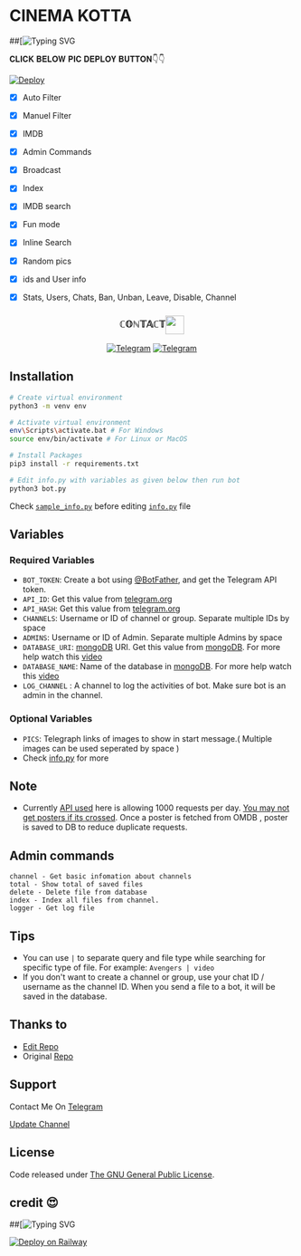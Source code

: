 # CINEMA KOTTA
##[![Typing SVG](https://readme-typing-svg.herokuapp.com/?lines=welcome+To+TEAM-SAZUKI-KERALA-𝚋𝚘𝚝!;created+by+𝑻𝑬𝑨𝑴+𝚂𝙰𝚉𝚄𝙺𝙸+𝙺𝙴𝚁𝙰𝙻𝙰!;A+simple+autofilter+Bot!;Auto+filter+with+double+button!;start+message+with+pic!;and+all+futures!)
</p>
𝐂𝐋𝐈𝐂𝐊 𝐁𝐄𝐋𝐎𝐖 𝐏𝐈𝐂 𝐃𝐄𝐏𝐋𝐎𝐘 𝐁𝐔𝐓𝐓𝐎𝐍👇👇

[![Deploy](https://telegra.ph/file/0f4bd95c31535e3ca27ff.jpg)](https://heroku.com/deploy?template=https://github.com/SAZUKI-SAMSUNG/TEAM-SAZUKI-KERALA)
- [x] Auto Filter
- [x] Manuel Filter
- [x] IMDB
- [x] Admin Commands
- [x] Broadcast
- [x] Index
- [x] IMDB search
- [x] Fun mode
- [x] Inline Search
- [x] Random pics
- [x] ids and User info 
- [x] Stats, Users, Chats, Ban, Unban, Leave, Disable, Channel



<h3 align="center">ℂ𝕆ℕ𝕋𝔸ℂ𝕋<img align="center" src="https://github.com/SAZUKI-SAMSUNG/TEAM-SAZUKI-KERALA" height="33px" /></h3>
<p align="center">
<a href="https://t.me/pushpa_Reju"><img alt="Telegram" src="https://img.shields.io/badge/𝙳𝙴𝚅 1-2CA5E0?style=for-the-badge&logo=telegram&logoColor=white"/></a>
<a href="https://t.me/TEAM_KERALA"><img alt="Telegram" src="https://img.shields.io/badge/𝙳𝙴𝚅 2-2CA5E0?style=for-the-badge&logo=telegram&logoColor=white"/></a>
</p>



## Installation






```bash
# Create virtual environment
python3 -m venv env

# Activate virtual environment
env\Scripts\activate.bat # For Windows
source env/bin/activate # For Linux or MacOS

# Install Packages
pip3 install -r requirements.txt

# Edit info.py with variables as given below then run bot
python3 bot.py
```
Check [`sample_info.py`](sample_info.py) before editing [`info.py`](info.py) file

## Variables

### Required Variables
* `BOT_TOKEN`: Create a bot using [@BotFather](https://telegram.dog/BotFather), and get the Telegram API token.
* `API_ID`: Get this value from [telegram.org](https://my.telegram.org/apps)
* `API_HASH`: Get this value from [telegram.org](https://my.telegram.org/apps)
* `CHANNELS`: Username or ID of channel or group. Separate multiple IDs by space
* `ADMINS`: Username or ID of Admin. Separate multiple Admins by space
* `DATABASE_URI`: [mongoDB](https://www.mongodb.com) URI. Get this value from [mongoDB](https://www.mongodb.com). For more help watch this [video](https://youtu.be/1G1XwEOnxxo)
* `DATABASE_NAME`: Name of the database in [mongoDB](https://www.mongodb.com). For more help watch this [video](https://youtu.be/1G1XwEOnxxo)
* `LOG_CHANNEL` : A channel to log the activities of bot. Make sure bot is an admin in the channel.
### Optional Variables
* `PICS`: Telegraph links of images to show in start message.( Multiple images can be used seperated by space )
* Check [info.py](https://github.com/EvamariaTG/evamaria/blob/master/info.py) for more

## Note
* Currently [API used](http://www.omdbapi.com) here is allowing 1000 requests per day. [You may not get posters if its crossed](https://t.me/ThankTelegram/910168). 
Once a poster is fetched from OMDB , poster is saved to DB to reduce duplicate requests.

## Admin commands
```
channel - Get basic infomation about channels
total - Show total of saved files
delete - Delete file from database
index - Index all files from channel.
logger - Get log file
```

## Tips
* You can use `|` to separate query and file type while searching for specific type of file. For example: `Avengers | video`
* If you don't want to create a channel or group, use your chat ID / username as the channel ID. When you send a file to a bot, it will be saved in the database.



## Thanks to 
* [Edit Repo](https://github.com/SAZUKI-SAMSUNG/TEAM-SAZUKI-KERALA)
* Original [Repo](https://github.com/SAZUKI-SAMSUNG/TEAM-SAZUKI-KERALA)


## Support
Contact Me On [Telegram](https://t.me/TEAM_KERALA)

[Update Channel](https://t.me/new_movie_cinema_kotta)

## License
Code released under [The GNU General Public License](LICENSE).
## credit 😍
##[![Typing SVG](https://readme-typing-svg.herokuapp.com/?lines=Credit-To-TEAM-KERALA!;)
</p>


[![Deploy on Railway](https://railway.app/button.svg)](https://railway.app/new/template?template=https%3A%2F%2Fgithub.com%2FSAZUKI-SAMSUNG%2FTEAM-SAZUKI-KERALA&envs=API_HASH%2CAPI_ID%2CBOT_TOKEN%2CCHANNELS%2CADMINS%2CDATABASE_NAME%2CDATABASE_URI%2CLOG_CHANNEL%2CPICS&optionalEnvs=CHANNELS%2CDATABASE_NAME%2CPICS&API_HASHDesc=Get+this+value+from+telegram.org&API_IDDesc=Get+this+value+from+telegram.org&BOT_TOKENDesc=Create+a+bot+using+%40BotFather%2C+and+get+the+Telegram+API+token.&CHANNELSDesc=Username+or+ID+of+channel+or+group.+Separate+multiple+IDs+by+space&ADMINSDesc=Username+or+ID+of+Admin.+Separate+multiple+Admins+by+space&DATABASE_NAMEDesc=Name+of+the+database+in+mongoDB.+For+more+help+watch+this+video&DATABASE_URIDesc=mongoDB+URI.+Get+this+value+from+mongoDB.+For+more+help+watch+this+video&LOG_CHANNELDesc=A+channel+to+log+the+activities+of+bot.+Make+sure+bot+is+an+admin+in+the+channel&PICSDesc=Telegraph+links+of+images+to+show+in+start+message.%28+Multiple+images+can+be+used+seperated+by+space+%29&referralCode=LBlqTu)
